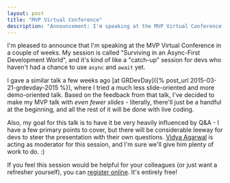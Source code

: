 ```yaml
---
layout: post
title: "MVP Virtual Conference"
description: "Announcement: I'm speaking at the MVP Virtual Conference in 2015."
---
```


I'm pleased to announce that I'm speaking at the MVP Virtual Conference in a couple of weeks. My session is called "Surviving in an Async-First Development World", and it's kind of like a "catch-up" session for devs who haven't had a chance to use `async` and `await` yet.

I gave a similar talk a few weeks ago [at GRDevDay]({% post_url 2015-03-21-grdevday-2015 %}), where I tried a much less slide-oriented and more demo-oriented talk. Based on the feedback from that talk, I've decided to make my MVP talk with *even fewer slides* - literally, there'll just be a handful at the beginning, and all the rest of it will be done with live coding.

Also, my goal for this talk is to have it be very heavily influenced by Q&amp;A - I have a few primary points to cover, but there will be considerable leeway for devs to steer the presentation with their own questions. [Vidya Agarwal](https://mvp.microsoft.com/en-us/mvp/Vidya%20Vrat%20Agarwal-5000564) is acting as moderator for this session, and I'm sure we'll give him plenty of work to do. :)

If you feel this session would be helpful for your colleagues (or just want a refresher yourself), you can [register online](http://aka.ms/mvpvirtualconference2015). It's entirely free!
